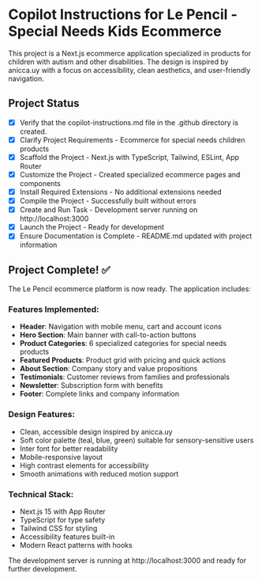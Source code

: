 # Copilot Instructions for Le Pencil - Special Needs Kids Ecommerce

This project is a Next.js ecommerce application specialized in products for children with autism and other disabilities. The design is inspired by anicca.uy with a focus on accessibility, clean aesthetics, and user-friendly navigation.

## Project Status
- [x] Verify that the copilot-instructions.md file in the .github directory is created.
- [x] Clarify Project Requirements - Ecommerce for special needs children products
- [x] Scaffold the Project - Next.js with TypeScript, Tailwind, ESLint, App Router
- [x] Customize the Project - Created specialized ecommerce pages and components
- [x] Install Required Extensions - No additional extensions needed
- [x] Compile the Project - Successfully built without errors
- [x] Create and Run Task - Development server running on http://localhost:3000
- [x] Launch the Project - Ready for development
- [x] Ensure Documentation is Complete - README.md updated with project information

## Project Complete! ✅

The Le Pencil ecommerce platform is now ready. The application includes:

### Features Implemented:
- **Header**: Navigation with mobile menu, cart and account icons
- **Hero Section**: Main banner with call-to-action buttons
- **Product Categories**: 6 specialized categories for special needs products
- **Featured Products**: Product grid with pricing and quick actions
- **About Section**: Company story and value propositions
- **Testimonials**: Customer reviews from families and professionals
- **Newsletter**: Subscription form with benefits
- **Footer**: Complete links and company information

### Design Features:
- Clean, accessible design inspired by anicca.uy
- Soft color palette (teal, blue, green) suitable for sensory-sensitive users
- Inter font for better readability
- Mobile-responsive layout
- High contrast elements for accessibility
- Smooth animations with reduced motion support

### Technical Stack:
- Next.js 15 with App Router
- TypeScript for type safety
- Tailwind CSS for styling
- Accessibility features built-in
- Modern React patterns with hooks

The development server is running at http://localhost:3000 and ready for further development.
